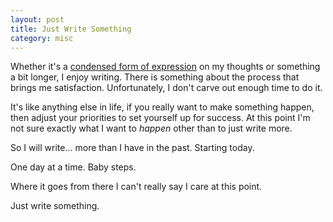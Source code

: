 ```yaml
--- 
layout: post 
title: Just Write Something
category: misc
--- 
```

Whether it's a [condensed form of expression](https://twitter.com/saadware) 
on my thoughts or something a bit longer, I enjoy writing. There is 
something about the process that brings me satisfaction. 
Unfortunately, I don't carve out enough time to do it. 

It's like anything else in life, if you really want to make something
happen, then adjust your priorities to set yourself up for success. At 
this point I'm not sure exactly what I want to *happen* other than
to just write more. 

So I will write... more than I have in the past. Starting today. 

One day at a time. Baby steps. 

Where it goes from there I can't really say I care at this point. 

Just write something. 

